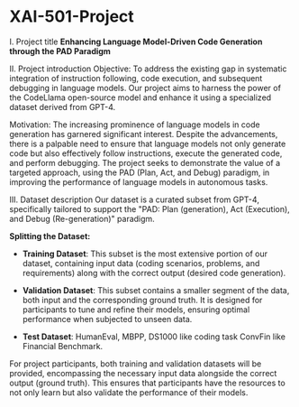 # XAI-501-Project


I. Project title
**Enhancing Language Model-Driven Code Generation through the PAD Paradigm**

II. Project introduction
Objective: To address the existing gap in systematic integration of instruction following, code execution, and subsequent debugging in language models. Our project aims to harness the power of the CodeLlama open-source model and enhance it using a specialized dataset derived from GPT-4.

Motivation: The increasing prominence of language models in code generation has garnered significant interest. Despite the advancements, there is a palpable need to ensure that language models not only generate code but also effectively follow instructions, execute the generated code, and perform debugging. The project seeks to demonstrate the value of a targeted approach, using the PAD (Plan, Act, and Debug) paradigm, in improving the performance of language models in autonomous tasks.

III. Dataset description
Our dataset is a curated subset from GPT-4, specifically tailored to support the "PAD: Plan (generation), Act (Execution), and Debug (Re-generation)" paradigm.

**Splitting the Dataset:**

- **Training Dataset**: This subset is the most extensive portion of our dataset, containing input data (coding scenarios, problems, and requirements) along with the correct output (desired code generation). 

- **Validation Dataset**: This subset contains a smaller segment of the data, both input and the corresponding ground truth. It is designed for participants to tune and refine their models, ensuring optimal performance when subjected to unseen data.

- **Test Dataset**: HumanEval, MBPP, DS1000 like coding task ConvFin like Financial Benchmark.

For project participants, both training and validation datasets will be provided, encompassing the necessary input data alongside the correct output (ground truth). This ensures that participants have the resources to not only learn but also validate the performance of their models.
